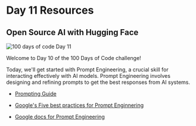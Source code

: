 # Day 11 Resources

## Open Source AI with Hugging Face

![100 days of code Day 11](https://github.com/GritinAI/100DaysofCodeGenerativeAI/blob/main/Images/Day11.jpg)

Welcome to Day 10 of the 100 Days of Code challenge! 

Today, we'll get started with Prompt Engineering, a crucial skill for interacting effectively with AI models. Prompt Engineering involves designing and refining prompts to get the best responses from AI systems.

- [Prompting Guide](https://www.promptingguide.ai/)

- [Google's Five best practices for Prompt Enginnering](https://cloud.google.com/blog/products/application-development/five-best-practices-for-prompt-engineering)

- [Google docs for Prompt Engineering](https://developers.google.com/machine-learning/resources/prompt-eng)
